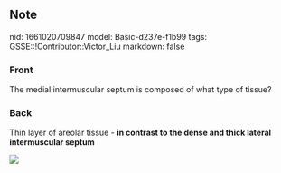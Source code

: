 ## Note
nid: 1661020709847
model: Basic-d237e-f1b99
tags: GSSE::!Contributor::Victor_Liu
markdown: false

### Front
The medial intermuscular septum is composed of what type of tissue?

### Back
Thin layer of areolar tissue - <b>in contrast to the dense and
thick lateral intermuscular septum</b>
<div><img src=
"paste-4a376f57b703d9200457a6f59e49c4b79b852229.jpg"></div>
